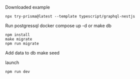 Downloaded example

```
npx try-prisma@latest --template typescript/graphql-nestjs
```

Run postgressql
docker compose up -d
or
make db

```
npm install
make migrate
npm run migrate
```

Add data to db
make seed

launch

```
npm run dev
```
